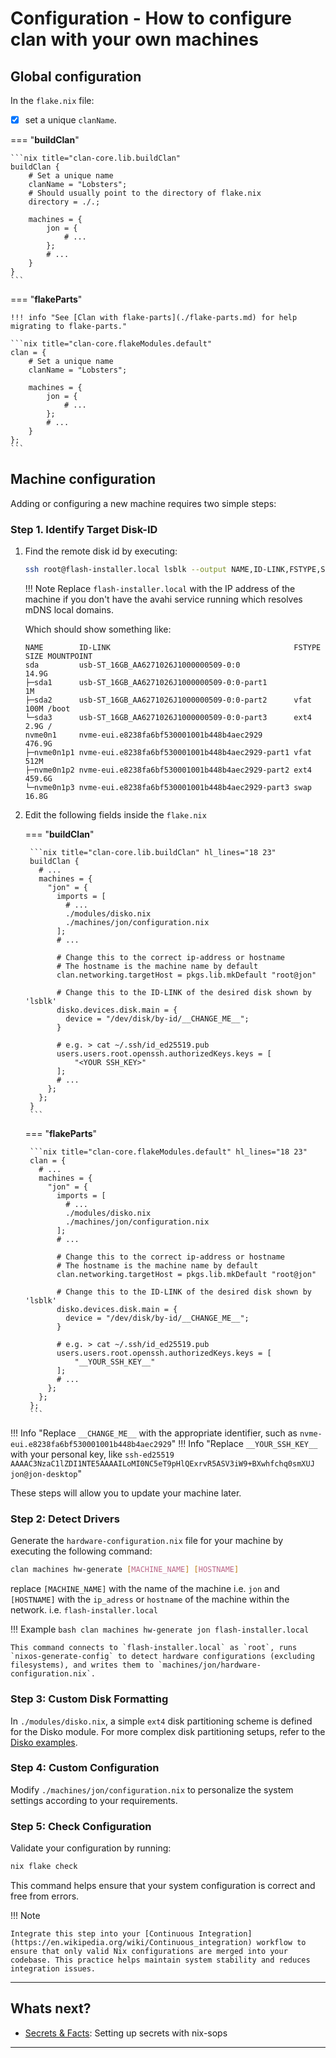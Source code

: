 # Configuration - How to configure clan with your own machines

## Global configuration

In the `flake.nix` file:

- [x] set a unique `clanName`.

=== "**buildClan**"

    ```nix title="clan-core.lib.buildClan"
    buildClan {
        # Set a unique name
        clanName = "Lobsters";
        # Should usually point to the directory of flake.nix
        directory = ./.;

        machines = {
            jon = {
                # ...
            };
            # ...
        }
    }
    ```

=== "**flakeParts**"

    !!! info "See [Clan with flake-parts](./flake-parts.md) for help migrating to flake-parts."

    ```nix title="clan-core.flakeModules.default"
    clan = {
        # Set a unique name
        clanName = "Lobsters";

        machines = {
            jon = {
                # ...
            };
            # ...
        }
    };
    ```

## Machine configuration

Adding or configuring a new machine requires two simple steps:

### Step 1. Identify Target Disk-ID

1. Find the remote disk id by executing:

    ```bash title="setup computer"
    ssh root@flash-installer.local lsblk --output NAME,ID-LINK,FSTYPE,SIZE,MOUNTPOINT
    ```

    !!! Note
        Replace `flash-installer.local` with the IP address of the machine if you don't have the avahi service running which resolves mDNS local domains.

    Which should show something like:

    ```{.shellSession hl_lines="6" .no-copy}
    NAME        ID-LINK                                         FSTYPE   SIZE MOUNTPOINT
    sda         usb-ST_16GB_AA6271026J1000000509-0:0                    14.9G
    ├─sda1      usb-ST_16GB_AA6271026J1000000509-0:0-part1                 1M
    ├─sda2      usb-ST_16GB_AA6271026J1000000509-0:0-part2      vfat     100M /boot
    └─sda3      usb-ST_16GB_AA6271026J1000000509-0:0-part3      ext4     2.9G /
    nvme0n1     nvme-eui.e8238fa6bf530001001b448b4aec2929              476.9G
    ├─nvme0n1p1 nvme-eui.e8238fa6bf530001001b448b4aec2929-part1 vfat     512M
    ├─nvme0n1p2 nvme-eui.e8238fa6bf530001001b448b4aec2929-part2 ext4   459.6G
    └─nvme0n1p3 nvme-eui.e8238fa6bf530001001b448b4aec2929-part3 swap    16.8G
    ```

1. Edit the following fields inside the `flake.nix`

    === "**buildClan**"

        ```nix title="clan-core.lib.buildClan" hl_lines="18 23"
        buildClan {
          # ...
          machines = {
            "jon" = {
              imports = [
                # ...
                ./modules/disko.nix
                ./machines/jon/configuration.nix
              ];
              # ...

              # Change this to the correct ip-address or hostname
              # The hostname is the machine name by default
              clan.networking.targetHost = pkgs.lib.mkDefault "root@jon"

              # Change this to the ID-LINK of the desired disk shown by 'lsblk'
              disko.devices.disk.main = {
                device = "/dev/disk/by-id/__CHANGE_ME__";
              }

              # e.g. > cat ~/.ssh/id_ed25519.pub
              users.users.root.openssh.authorizedKeys.keys = [
                  "<YOUR SSH_KEY>"
              ];
              # ...
            };
          };
        }
        ```

    === "**flakeParts**"

        ```nix title="clan-core.flakeModules.default" hl_lines="18 23"
        clan = {
          # ...
          machines = {
            "jon" = {
              imports = [
                # ...
                ./modules/disko.nix
                ./machines/jon/configuration.nix
              ];
              # ...

              # Change this to the correct ip-address or hostname
              # The hostname is the machine name by default
              clan.networking.targetHost = pkgs.lib.mkDefault "root@jon"

              # Change this to the ID-LINK of the desired disk shown by 'lsblk'
              disko.devices.disk.main = {
                device = "/dev/disk/by-id/__CHANGE_ME__";
              }

              # e.g. > cat ~/.ssh/id_ed25519.pub
              users.users.root.openssh.authorizedKeys.keys = [
                  "__YOUR_SSH_KEY__"
              ];
              # ...
            };
          };
        };
        ```


!!! Info "Replace `__CHANGE_ME__` with the appropriate identifier, such as `nvme-eui.e8238fa6bf530001001b448b4aec2929`"
!!! Info "Replace `__YOUR_SSH_KEY__` with your personal key, like `ssh-ed25519 AAAAC3NzaC1lZDI1NTE5AAAAILoMI0NC5eT9pHlQExrvR5ASV3iW9+BXwhfchq0smXUJ jon@jon-desktop`"

These steps will allow you to update your machine later.

### Step 2: Detect Drivers

Generate the `hardware-configuration.nix` file for your machine by executing the following command:

```bash
clan machines hw-generate [MACHINE_NAME] [HOSTNAME]
```

replace `[MACHINE_NAME]` with the name of the machine i.e. `jon` and `[HOSTNAME]` with the `ip_adress` or `hostname` of the machine within the network. i.e. `flash-installer.local`

!!! Example
    ```bash
    clan machines hw-generate jon flash-installer.local
    ```

    This command connects to `flash-installer.local` as `root`, runs `nixos-generate-config` to detect hardware configurations (excluding filesystems), and writes them to `machines/jon/hardware-configuration.nix`.

### Step 3: Custom Disk Formatting

In `./modules/disko.nix`, a simple `ext4` disk partitioning scheme is defined for the Disko module. For more complex disk partitioning setups, refer to the [Disko examples](https://github.com/nix-community/disko/tree/master/example).

### Step 4: Custom Configuration

Modify `./machines/jon/configuration.nix` to personalize the system settings according to your requirements.

### Step 5: Check Configuration

Validate your configuration by running:

```bash
nix flake check
```

This command helps ensure that your system configuration is correct and free from errors.

!!! Note

    Integrate this step into your [Continuous Integration](https://en.wikipedia.org/wiki/Continuous_integration) workflow to ensure that only valid Nix configurations are merged into your codebase. This practice helps maintain system stability and reduces integration issues.


---

## Whats next?

- [Secrets & Facts](secrets.md): Setting up secrets with nix-sops

---
